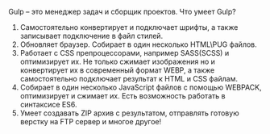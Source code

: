 Gulp – это менеджер задач и сборщик проектов. Что умеет Gulp? 
1. Самостоятельно конвертирует и подключает шрифты, а также записывает подключение в файл стилей.
2. Обновляет браузер. Собирает в один несколько HTML\PUG файлов.
3. Работает с CSS препроцессорами, например SASS(SCSS) и оптимизирует их. Не только сжимает изображения но и конвертирует их в современный формат WEBP, а также самостоятельно подключает результат к HTML и CSS файлам.
4. Собирает в один несколько JavaScript файлов с помощью WEBPACK,  оптимизирует и сжимает их. Есть возможность работать в синтаксисе  ES6.
5. Умеет создавать ZIP архив с результатом, отправлять готовую верстку на FTP сервер и многое другое!
